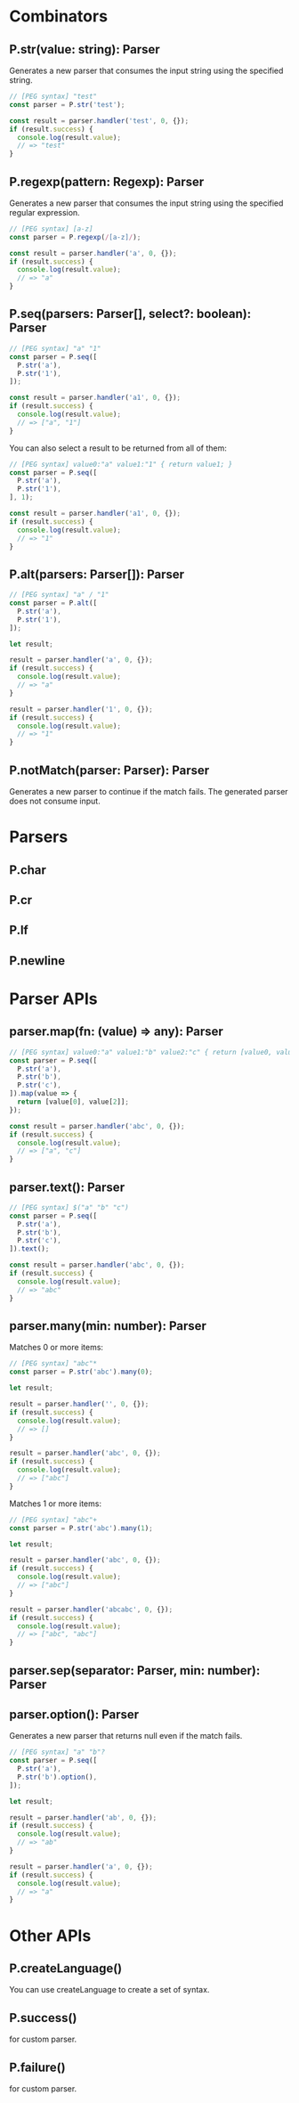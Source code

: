 # Combinators

## P.str(value: string): Parser
Generates a new parser that consumes the input string using the specified string.

```ts
// [PEG syntax] "test"
const parser = P.str('test');

const result = parser.handler('test', 0, {});
if (result.success) {
  console.log(result.value);
  // => "test"
}
```

## P.regexp(pattern: Regexp): Parser
Generates a new parser that consumes the input string using the specified regular expression.

```ts
// [PEG syntax] [a-z]
const parser = P.regexp(/[a-z]/);

const result = parser.handler('a', 0, {});
if (result.success) {
  console.log(result.value);
  // => "a"
}
```

## P.seq(parsers: Parser[], select?: boolean): Parser

```ts
// [PEG syntax] "a" "1"
const parser = P.seq([
  P.str('a'),
  P.str('1'),
]);

const result = parser.handler('a1', 0, {});
if (result.success) {
  console.log(result.value);
  // => ["a", "1"]
}
```

You can also select a result to be returned from all of them:
```ts
// [PEG syntax] value0:"a" value1:"1" { return value1; }
const parser = P.seq([
  P.str('a'),
  P.str('1'),
], 1);

const result = parser.handler('a1', 0, {});
if (result.success) {
  console.log(result.value);
  // => "1"
}
```

## P.alt(parsers: Parser[]): Parser

```ts
// [PEG syntax] "a" / "1"
const parser = P.alt([
  P.str('a'),
  P.str('1'),
]);

let result;

result = parser.handler('a', 0, {});
if (result.success) {
  console.log(result.value);
  // => "a"
}

result = parser.handler('1', 0, {});
if (result.success) {
  console.log(result.value);
  // => "1"
}
```

## P.notMatch(parser: Parser): Parser
Generates a new parser to continue if the match fails.
The generated parser does not consume input.


# Parsers

## P.char

## P.cr

## P.lf

## P.newline


# Parser APIs

## parser.map(fn: (value) => any): Parser
```ts
// [PEG syntax] value0:"a" value1:"b" value2:"c" { return [value0, value2]; }
const parser = P.seq([
  P.str('a'),
  P.str('b'),
  P.str('c'),
]).map(value => {
  return [value[0], value[2]];
});

const result = parser.handler('abc', 0, {});
if (result.success) {
  console.log(result.value);
  // => ["a", "c"]
}
```

## parser.text(): Parser
```ts
// [PEG syntax] $("a" "b" "c")
const parser = P.seq([
  P.str('a'),
  P.str('b'),
  P.str('c'),
]).text();

const result = parser.handler('abc', 0, {});
if (result.success) {
  console.log(result.value);
  // => "abc"
}
```

## parser.many(min: number): Parser

Matches 0 or more items:
```ts
// [PEG syntax] "abc"*
const parser = P.str('abc').many(0);

let result;

result = parser.handler('', 0, {});
if (result.success) {
  console.log(result.value);
  // => []
}

result = parser.handler('abc', 0, {});
if (result.success) {
  console.log(result.value);
  // => ["abc"]
}
```

Matches 1 or more items:
```ts
// [PEG syntax] "abc"+
const parser = P.str('abc').many(1);

let result;

result = parser.handler('abc', 0, {});
if (result.success) {
  console.log(result.value);
  // => ["abc"]
}

result = parser.handler('abcabc', 0, {});
if (result.success) {
  console.log(result.value);
  // => ["abc", "abc"]
}
```

## parser.sep(separator: Parser, min: number): Parser

## parser.option(): Parser
Generates a new parser that returns null even if the match fails.

```ts
// [PEG syntax] "a" "b"?
const parser = P.seq([
  P.str('a'),
  P.str('b').option(),
]);

let result;

result = parser.handler('ab', 0, {});
if (result.success) {
  console.log(result.value);
  // => "ab"
}

result = parser.handler('a', 0, {});
if (result.success) {
  console.log(result.value);
  // => "a"
}
```

# Other APIs

## P.createLanguage()
You can use createLanguage to create a set of syntax.

## P.success()
for custom parser.

## P.failure()
for custom parser.
